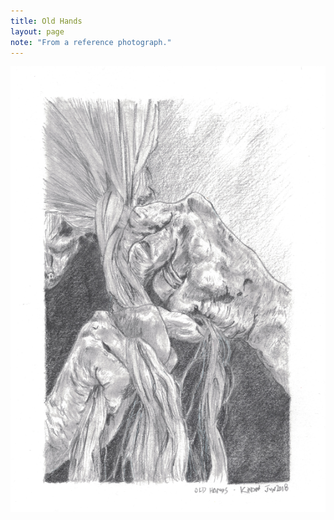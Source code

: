 ```yaml
---
title: Old Hands
layout: page
note: "From a reference photograph."
---
```


<img src="/assets/pages/art/old-hands.png">
